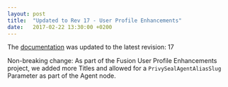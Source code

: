 ```yaml
---
layout: post
title:  "Updated to Rev 17 - User Profile Enhancements"
date:   2017-02-22 13:30:00 +0200
---
```

The [documentation](/FeedStoreAPI/docs) was updated to the latest revision: 17

Non-breaking change: As part of the Fusion User Profile Enhancements project, we added more Titles and allowed for a `PrivySealAgentAliasSlug` Parameter as part of the Agent node.